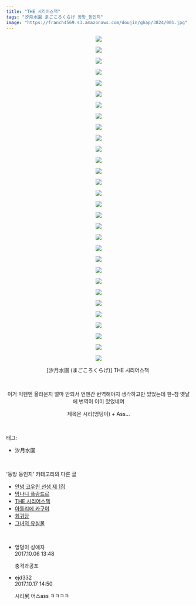 ```yaml
---
title: "THE 시리어스책"
tags: "汐月水園 まごころくらげ 동방_동인지"
image: "https://franch4569.s3.amazonaws.com/doujin/ghap/3824/001.jpg"
---
```

<div class="article">
<p style="text-align: center; clear: none; float: none;"><img src="{{ site.imgserver2 }}/ghap/3824/001.jpg"/></p>
<p style="text-align: center; clear: none; float: none;"><img src="{{ site.imgserver2 }}/ghap/3824/002.jpg"/></p>
<p style="text-align: center; clear: none; float: none;"><img src="{{ site.imgserver2 }}/ghap/3824/003.jpg"/></p>
<p style="text-align: center; clear: none; float: none;"><img src="{{ site.imgserver2 }}/ghap/3824/004.jpg"/></p>
<p style="text-align: center; clear: none; float: none;"><img src="{{ site.imgserver2 }}/ghap/3824/005.jpg"/></p>
<p style="text-align: center; clear: none; float: none;"><img src="{{ site.imgserver2 }}/ghap/3824/006.jpg"/></p>
<p style="text-align: center; clear: none; float: none;"><img src="{{ site.imgserver2 }}/ghap/3824/007.jpg"/></p>
<p style="text-align: center; clear: none; float: none;"><img src="{{ site.imgserver2 }}/ghap/3824/008.jpg"/></p>
<p style="text-align: center; clear: none; float: none;"><img src="{{ site.imgserver2 }}/ghap/3824/009.jpg"/></p>
<p style="text-align: center; clear: none; float: none;"><img src="{{ site.imgserver2 }}/ghap/3824/010.jpg"/></p>
<p style="text-align: center; clear: none; float: none;"><img src="{{ site.imgserver2 }}/ghap/3824/011.jpg"/></p>
<p style="text-align: center; clear: none; float: none;"><img src="{{ site.imgserver2 }}/ghap/3824/012.jpg"/></p>
<p style="text-align: center; clear: none; float: none;"><img src="{{ site.imgserver2 }}/ghap/3824/013.jpg"/></p>
<p style="text-align: center; clear: none; float: none;"><img src="{{ site.imgserver2 }}/ghap/3824/014.jpg"/></p>
<p style="text-align: center; clear: none; float: none;"><img src="{{ site.imgserver2 }}/ghap/3824/015.jpg"/></p>
<p style="text-align: center; clear: none; float: none;"><img src="{{ site.imgserver2 }}/ghap/3824/016.jpg"/></p>
<p style="text-align: center; clear: none; float: none;"><img src="{{ site.imgserver2 }}/ghap/3824/017.jpg"/></p>
<p style="text-align: center; clear: none; float: none;"><img src="{{ site.imgserver2 }}/ghap/3824/018.jpg"/></p>
<p style="text-align: center; clear: none; float: none;"><img src="{{ site.imgserver2 }}/ghap/3824/019.jpg"/></p>
<p style="text-align: center; clear: none; float: none;"><img src="{{ site.imgserver2 }}/ghap/3824/020.jpg"/></p>
<p style="text-align: center; clear: none; float: none;"><img src="{{ site.imgserver2 }}/ghap/3824/021.jpg"/></p>
<p style="text-align: center; clear: none; float: none;"><img src="{{ site.imgserver2 }}/ghap/3824/022.jpg"/></p>
<p style="text-align: center; clear: none; float: none;"><img src="{{ site.imgserver2 }}/ghap/3824/023.jpg"/></p>
<p style="text-align: center; clear: none; float: none;"><img src="{{ site.imgserver2 }}/ghap/3824/024.jpg"/></p>
<p style="text-align: center; clear: none; float: none;"><img src="{{ site.imgserver2 }}/ghap/3824/025.jpg"/></p>
<p style="text-align: center; clear: none; float: none;"><img src="{{ site.imgserver2 }}/ghap/3824/026.jpg"/></p>
<p style="text-align: center; clear: none; float: none;"><img src="{{ site.imgserver2 }}/ghap/3824/027.jpg"/></p>
<p style="text-align: center; clear: none; float: none;"><img src="{{ site.imgserver2 }}/ghap/3824/028.jpg"/></p>
<p style="text-align: center; clear: none; float: none;"><img src="{{ site.imgserver2 }}/ghap/3824/029.jpg"/></p>
<p style="text-align: center; clear: none; float: none;"><img src="{{ site.imgserver2 }}/ghap/3824/030.jpg"/></p>
<p style="text-align: center; clear: none; float: none;">[汐月水園 (まごころくらげ)] THE 시리어스책 </p>
<p style="text-align: center; clear: none; float: none;"><br/></p>
<p style="text-align: center; clear: none; float: none;">이거 익헨엔 올라온지 얼마 안되서 언젠간 번역해야지 생각하고만 있었는데 한-참 옛날에 번역이 이미 있었네여</p>
<p style="text-align: center; clear: none; float: none;">제목은 시리(엉덩이) + Ass...</p>
</div><br/>
<div class="tagTrail">
<p>태그: </p>
<ul>
<li>汐月水園</li>
</ul>
</div><br/>
<div class="another">
<p>'동방 동인지' 카테고리의 다른 글</p>
<ul>
<li><a href="/ghap_3826">안녕 코우린 선생 제 1집</a></li>
<li><a href="/ghap_3825">망나니 플랑드르</a></li>
<li><a href="/ghap_3824">THE 시리어스책</a></li>
<li><a href="/ghap_3823">아틀리에 카구야</a></li>
<li><a href="/ghap_3822">회귀담</a></li>
<li><a href="/ghap_3821">그녀의 유실물</a></li>
</ul>
</div><br/>
<div class="cb_module cb_fluid">
<div class="cb_wrt cb_profile">
<div class="comment">
<ul>
<li class="cb_thumb_off" id="comment15097973">
<div class="cb_comment_area">
<div class="cb_info_area">
<div class="cb_section">
<span class="cb_nick_name">엉덩이 성애자</span>
</div>
<div class="cb_section">
<span class="cb_date">2017.10.06 13:48 </span>
</div>
</div>
<div class="cb_dsc_comment">
<p class="cb_dsc">
											충격과공포
										</p>
</div>
</div></li>
<li class="cb_thumb_off" id="comment15107507">
<div class="cb_comment_area">
<div class="cb_info_area">
<div class="cb_section">
<span class="cb_nick_name">ejd332</span>
</div>
<div class="cb_section">
<span class="cb_date">2017.10.17 14:50 </span>
</div>
</div>
<div class="cb_dsc_comment">
<p class="cb_dsc">
											시리尻 어스ass ㅋㅋㅋㅋ
										</p>
</div>
</div></li>
</ul>
</div>
</div><!-- commentList close -->
</div><br/>

